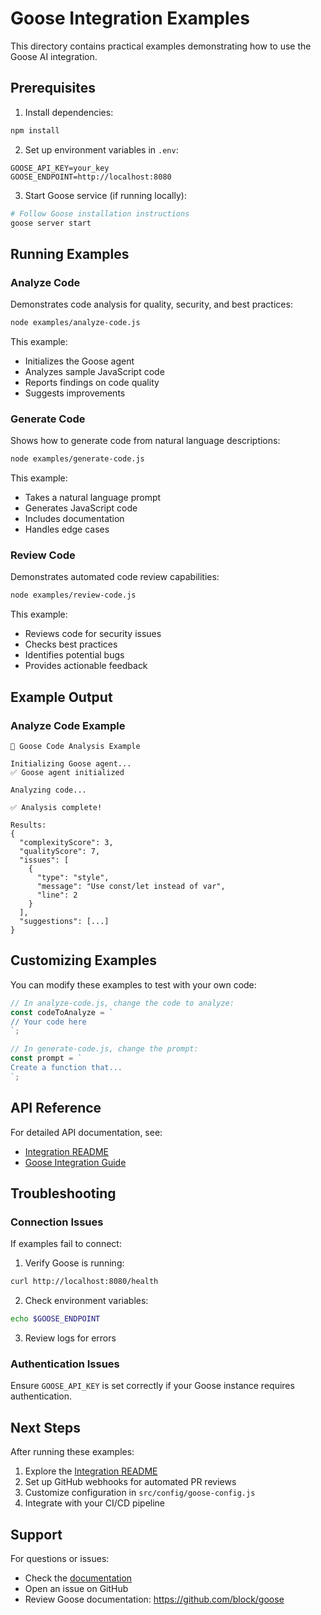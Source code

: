 # Goose Integration Examples

This directory contains practical examples demonstrating how to use the Goose AI integration.

## Prerequisites

1. Install dependencies:
```bash
npm install
```

2. Set up environment variables in `.env`:
```env
GOOSE_API_KEY=your_key
GOOSE_ENDPOINT=http://localhost:8080
```

3. Start Goose service (if running locally):
```bash
# Follow Goose installation instructions
goose server start
```

## Running Examples

### Analyze Code

Demonstrates code analysis for quality, security, and best practices:

```bash
node examples/analyze-code.js
```

This example:
- Initializes the Goose agent
- Analyzes sample JavaScript code
- Reports findings on code quality
- Suggests improvements

### Generate Code

Shows how to generate code from natural language descriptions:

```bash
node examples/generate-code.js
```

This example:
- Takes a natural language prompt
- Generates JavaScript code
- Includes documentation
- Handles edge cases

### Review Code

Demonstrates automated code review capabilities:

```bash
node examples/review-code.js
```

This example:
- Reviews code for security issues
- Checks best practices
- Identifies potential bugs
- Provides actionable feedback

## Example Output

### Analyze Code Example
```
🦢 Goose Code Analysis Example

Initializing Goose agent...
✅ Goose agent initialized

Analyzing code...

✅ Analysis complete!

Results:
{
  "complexityScore": 3,
  "qualityScore": 7,
  "issues": [
    {
      "type": "style",
      "message": "Use const/let instead of var",
      "line": 2
    }
  ],
  "suggestions": [...]
}
```

## Customizing Examples

You can modify these examples to test with your own code:

```javascript
// In analyze-code.js, change the code to analyze:
const codeToAnalyze = `
// Your code here
`;

// In generate-code.js, change the prompt:
const prompt = `
Create a function that...
`;
```

## API Reference

For detailed API documentation, see:
- [Integration README](../src/integrations/README.md)
- [Goose Integration Guide](../docs/GOOSE_INTEGRATION.md)

## Troubleshooting

### Connection Issues

If examples fail to connect:

1. Verify Goose is running:
```bash
curl http://localhost:8080/health
```

2. Check environment variables:
```bash
echo $GOOSE_ENDPOINT
```

3. Review logs for errors

### Authentication Issues

Ensure `GOOSE_API_KEY` is set correctly if your Goose instance requires authentication.

## Next Steps

After running these examples:

1. Explore the [Integration README](../src/integrations/README.md)
2. Set up GitHub webhooks for automated PR reviews
3. Customize configuration in `src/config/goose-config.js`
4. Integrate with your CI/CD pipeline

## Support

For questions or issues:
- Check the [documentation](../docs/GOOSE_INTEGRATION.md)
- Open an issue on GitHub
- Review Goose documentation: https://github.com/block/goose
